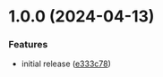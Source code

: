 # 1.0.0 (2024-04-13)


### Features

* initial release ([e333c78](https://github.com/Faustvii/qbitHelper/commit/e333c781b5acbd9657dadb8656f6ba107ebc8ee2))
